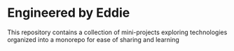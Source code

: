 # Engineered by Eddie

This repository contains a collection of mini-projects exploring technologies organized into a monorepo for ease of sharing and learning
